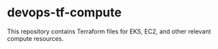 # devops-tf-compute
This repository contains Terraform files for EKS, EC2, and other relevant compute resources.
